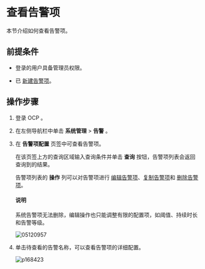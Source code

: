 # 查看告警项

本节介绍如何查看告警项。

## 前提条件

* 登录的用户具备管理员权限。

* 已 [新建告警项](../9.use-alert-management/2.create-an-alarm-item.md)。

## 操作步骤

1. 登录 OCP 。

2. 在左侧导航栏中单击 **系统管理** \> **告警** 。

3. 在 **告警项配置** 页签中可查看告警项。

   在该页签上方的查询区域输入查询条件并单击 **查询** 按钮，告警项列表会返回查询到的结果。

   告警项列表的 **操作** 列可以对告警项进行 [编辑告警项](../9.use-alert-management/5.edit-an-alarm-item.md)、[复制告警项](../9.use-alert-management/4.copy-alerts.md)和 [删除告警项](../9.use-alert-management/6.delete-an-alarm-item.md)。

   <main id="notice" type='explain'>
    <h4>说明</h4>
    <p>系统告警项无法删除，编辑操作也只能调整有限的配置项，如阈值、持续时长和告警等级。</p>
   </main>

   ![05120957](https://help-static-aliyun-doc.aliyuncs.com/assets/img/zh-CN/2547870261/p272712.png)

4. 单击待查看的告警名称，可以查看告警项的详细配置。

   ![p168423](https://help-static-aliyun-doc.aliyuncs.com/assets/img/zh-CN/8539060261/p270992.png)
